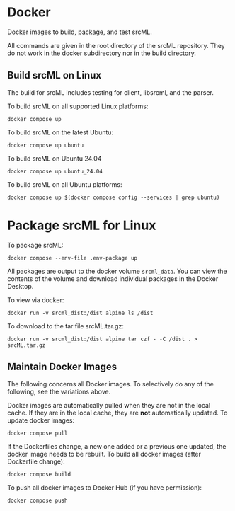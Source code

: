 # Docker

Docker images to build, package, and test srcML.

All commands are given in the root directory of the srcML repository. They do not work in the docker subdirectory nor in the build directory.

## Build srcML on Linux

The build for srcML includes testing for client, libsrcml, and the parser.

To build srcML on all supported Linux platforms:

```console
docker compose up
```

To build srcML on the latest Ubuntu:

```console
docker compose up ubuntu
```

To build srcML on Ubuntu 24.04

```console
docker compose up ubuntu_24.04
```

To build srcML on all Ubuntu platforms:

```console
docker compose up $(docker compose config --services | grep ubuntu)
```

# Package srcML for Linux

To package srcML:

```console
docker compose --env-file .env-package up
```

All packages are output to the docker volume `srcml_data`. You can view the contents of the volume and download individual packages in the Docker Desktop.

To view via docker:

```console
docker run -v srcml_dist:/dist alpine ls /dist
```

To download to the tar file srcML.tar.gz:

```console
docker run -v srcml_dist:/dist alpine tar czf - -C /dist . > srcML.tar.gz
```

## Maintain Docker Images

The following concerns all Docker images. To selectively do any of the following, see the variations above.

Docker images are automatically pulled when they are not in the local cache. If they are in the local cache, they are **not** automatically updated. To update docker images:

```console
docker compose pull
```

If the Dockerfiles change, a new one added or a previous one updated, the docker image needs to be rebuilt. To build all docker images (after Dockerfile change):


```console
docker compose build
```

To push all docker images to Docker Hub (if you have permission):

```console
docker compose push
```
